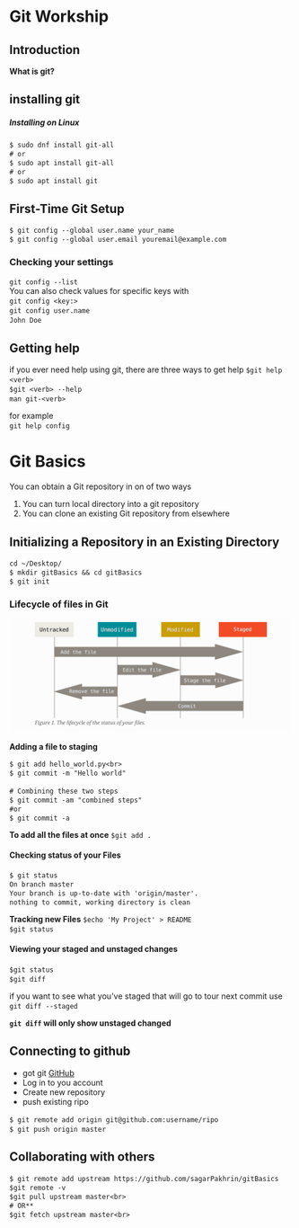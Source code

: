 # Git Workship

## Introduction
**What is git?**


## installing git
##### Installing on Linux
```shell
$ sudo dnf install git-all
# or
$ sudo apt install git-all
# or
$ sudo apt install git
```

## First-Time Git Setup
```$ git config --list --show-origin
$ git config --global user.name your_name
$ git config --global user.email youremail@example.com
```


### Checking your settings
`git config --list`<br>
You can also check values for specific keys with<br> `git config <key:>`<br>
`git config user.name`<br>
`John Doe`<br>


## Getting help
if you ever need help using git, there are three ways to get help
`$git help <verb>`<br>
`$git <verb> --help`<br>
`man git-<verb>`


for example<br>
`git help config`<br>


# Git Basics
You can obtain a Git repository in on of two ways
1. You can turn local directory into a git repository
2. You can clone an existing Git repository from elsewhere

## Initializing a Repository in an Existing Directory
```shell$ 
cd ~/Desktop/
$ mkdir gitBasics && cd gitBasics
$ git init
```

### Lifecycle of files in Git
<img src="./images/workflow.PNG">

**Adding a file to staging**<br>
```shell
$ git add hello_world.py<br>
$ git commit -m "Hello world"

# Combining these two steps
$ git commit -am "combined steps"
#or 
$ git commit -a
```

**To add all the files at once**
`$git add .`


#### Checking status of your Files
```shell
$ git status
On branch master
Your branch is up-to-date with 'origin/master'.
nothing to commit, working directory is clean
```


**Tracking new Files**
`$echo 'My Project' > README`<br>
`$git status`<br>


#### Viewing your staged and unstaged changes


`$git status`<br>
`$git diff`<br>

if you want to see what you've staged that will go to tour next commit use 
```git diff --staged```<br>

**`git diff` will only show unstaged changed**


## Connecting to github
* got git [GitHub](http://github.com) 
* Log in to you account
* Create new repository
* push existing ripo 

`$ git remote add origin git@github.com:username/ripo`<br>
`$ git push origin master`<br>


## Collaborating with others 

```shell
$ git remote add upstream https://github.com/sagarPakhrin/gitBasics
$git remote -v
$git pull upstream master<br>
# OR**
$git fetch upstream master<br>
```
